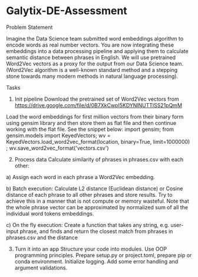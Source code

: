 # Galytix-DE-Assessment

Problem Statement

Imagine the Data Science team submitted word embeddings algorithm to encode words as real number vectors. You are now integrating these embeddings into a data processing pipeline and applying them to calculate semantic distance between phrases in English. 
We will use pretrained Word2Vec vectors as a proxy for the output from our Data Science team.  (Word2Vec algorithm is a well-known standard method and a stepping stone towards many modern methods in natural language processing).

Tasks

1.	Init pipeline
Download the pretrained set of Word2Vec vectors from https://drive.google.com/file/d/0B7XkCwpI5KDYNlNUTTlSS21pQmM

Load the word embeddings for first million vectors from their binary form using gensim library and then store them as flat file and then continue working with the flat file. See the snippet below:
import gensim; from gensim.models import KeyedVectors;  wv = KeyedVectors.load_word2vec_format(location, binary=True, limit=1000000) ; wv.save_word2vec_format('vectors.csv')

2.	Process data
Calculate similarity of phrases in phrases.csv with each other: 

a)	Assign each word in each phrase a Word2Vec embedding.

b)	Batch execution: Calculate L2 distance (Euclidean distance) or Cosine distance of each phrase to all other phrases and store results. Try to achieve this in a manner that is not compute or memory wasteful. Note that the whole phrase vector can be approximated by normalized sum of all the individual word tokens embeddings.

c)	On the fly execution: Create a function that takes any string, e.g. user-input phrase, and finds and return the closest match from phrases in phrases.csv and the distance

3.	Turn it into an app
Structure your code into modules. Use OOP programming principles. Prepare setup.py or project.toml, prepare pip or conda environment. Initialize logging. Add some error handling and argument validations.
